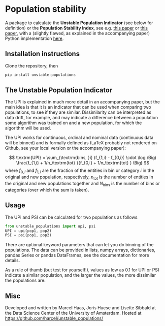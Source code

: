 # Population stability
A package to calculate the **Unstable Population Indicator** (see below for definition) or the **Population Stability Index**, see e.g. [this paper](https://scholarworks.wmich.edu/cgi/viewcontent.cgi?article=4249&context=dissertations) or [this paper](https://mwburke.github.io/data%20science/2018/04/29/population-stability-index.html), with a (slightly flawed, as explained in the accompanying paper) Python implementation [here](https://github.com/mwburke/population-stability-index).

## Installation instructions
Clone the repository, then
```bash
pip install unstable-populations
```

## The Unstable Population Indicator
The UPI is explained in much more detail in an accompanying paper, but the main idea is that it is an indicator that can be used when comparing two populations, to see if they are similar. Dissimilarity can be interpreted as data drift, for example, and may indicate a difference between a population some algorithm was trained on and a new population, for which the algorithm will be used.

The UPI works for continuous, ordinal and nominal data (continuous data will be binned) and is formally defined as (LaTeX probably not rendered on Github, see your local version or the accompanying paper):

$$
\textrm{UPI} =
	\sum_{\textrm{bins, }i} (f_{1,i} - f_{0,i}) \cdot \log \Big( \frac{f_{1,i} + 1/n_\textrm{tot} }{f_{0,i} + 1/n_\textrm{tot} } \Big)  
$$
where $f_{0,i}$ and $f_{1,i}$ are the fraction of the entities in bin or category $i$ in the original and new population, respectively,  $n_\textrm{tot}$ is the number of entities in the original and new populations together and $N_\textrm{bins}$ is the number of bins or categories (over which the sum is taken). 

## Usage
The UPI and PSI can be calculated for two populations as follows
```python
from unstable_populations import upi, psi
UPI = upi(pop1, pop2)
PSI = psi(pop1, pop2)
```

There are optional keyword parameters that can let you do binning of the populations. The data can be provided in lists, numpy arrays, dictionaries, pandas Series or pandas DataFrames, see the documentation for more details.

As a rule of thumb (but test for yourself!), values as low as 0.1 for UPI or PSI indicate a similar population, and the larger the values, the more dissimilar the populations are.


## Misc
Developed and written by Marcel Haas, Joris Huese and Lisette Sibbald at the Data Science Center of the University of Amsterdam.
Hosted at https://github.com/harcel/unstable_populations/
